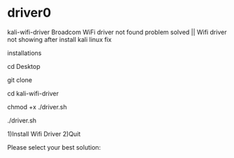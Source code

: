 # driver0

kali-wifi-driver
Broadcom WiFi driver not found problem solved || Wifi driver not showing after install kali linux fix

installations

cd Desktop

git clone

cd kali-wifi-driver

chmod +x ./driver.sh

./driver.sh


1)Install Wifi Driver
2)Quit

Please select your best solution:
